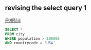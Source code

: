 ## revising the select query 1
[문제링크](https://www.hackerrank.com/challenges/revising-the-select-query/problem?isFullScreen=true)
```sql
SELECT *
FROM city
WHERE population > 100000
AND countrycode = 'USA'
```
